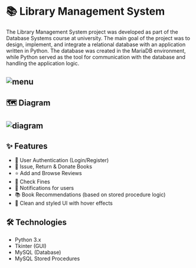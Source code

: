 # 📚 Library Management System

The Library Management System project was developed as part of the Database Systems course at university. The main goal of the project was to design, implement, and integrate a relational database with an application written in Python. The database was created in the MariaDB environment, while Python served as the tool for communication with the database and handling the application logic.

![menu](assets/menu.gif)
---
## 🗺️ Diagram
![diagram](assets/diagram.png)
---

## ✨ Features

- 🔐 User Authentication (Login/Register)
- 📖 Issue, Return & Donate Books
- ⭐ Add and Browse Reviews
- 💸 Check Fines
- 📨 Notifications for users
- 📚 Book Recommendations (based on stored procedure logic)
- 🎨 Clean and styled UI with hover effects

## 🛠️ Technologies

- Python 3.x
- Tkinter (GUI)
- MySQL (Database)
- MySQL Stored Procedures
